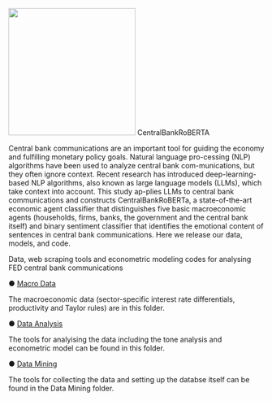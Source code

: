<img src="https://i.postimg.cc/63NfP4jK/Central-Bank-Ro-BERTa-logos-black.png" width="250" height="250"> CentralBankRoBERTA 

Central bank communications are an important tool for guiding the economy and fulfilling monetary policy goals. Natural language pro-cessing (NLP) algorithms have been used to analyze central bank com-munications, but they often ignore context. Recent research has introduced deep-learning-based NLP algorithms, also known as large language models (LLMs), which take context into account. This study ap-plies LLMs to central bank communications and constructs CentralBankRoBERTa, a state-of-the-art economic agent classifier that distinguishes five basic macroeconomic agents (households, firms, banks, the government and the central bank itself) and binary sentiment classifier that identifies the emotional content of sentences in central bank communications. Here we release our data, models, and code.

Data, web scraping tools and econometric modeling codes for analysing FED central bank communications

● [Macro Data](https://github.com/Moritz-Pfeifer/FED-Communications-Project/tree/main/Macro_data_1965-2020) 

The macroeconomic data (sector-specific interest rate differentials, productivity and Taylor rules) are in this folder.

● [Data Analysis](https://github.com/Moritz-Pfeifer/FED-Communications-Project/tree/main/Data_analysis)

The tools for analyising the data including the tone analysis and econometric model can be found in this folder. 

● [Data Mining](https://github.com/Moritz-Pfeifer/FED-Communications-Project/tree/main/Data_mining)

The tools for collecting the data and setting up the databse itself can be found in the Data Mining folder.
